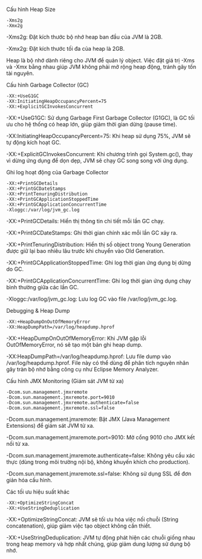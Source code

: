 Cấu hình Heap Size
   
    -Xms2g
    -Xmx2g

-Xms2g: Đặt kích thước bộ nhớ heap ban đầu của JVM là 2GB.

-Xmx2g: Đặt kích thước tối đa của heap là 2GB.

Heap là bộ nhớ dành riêng cho JVM để quản lý object. Việc đặt giá trị -Xms và -Xmx bằng nhau giúp JVM không phải mở rộng heap động, tránh gây tốn tài nguyên.

Cấu hình Garbage Collector (GC)

    -XX:+UseG1GC
    -XX:InitiatingHeapOccupancyPercent=75
    -XX:+ExplicitGCInvokesConcurrent

-XX:+UseG1GC: Sử dụng Garbage First Garbage Collector (G1GC), là GC tối ưu cho hệ thống có heap lớn, giúp giảm thời gian dừng (pause time).

-XX:InitiatingHeapOccupancyPercent=75: Khi heap sử dụng 75%, JVM sẽ tự động kích hoạt GC.

-XX:+ExplicitGCInvokesConcurrent: Khi chương trình gọi System.gc(), thay vì dừng ứng dụng để dọn dẹp, JVM sẽ chạy GC song song với ứng dụng.

Ghi log hoạt động của Garbage Collector

    -XX:+PrintGCDetails
    -XX:+PrintGCDateStamps
    -XX:+PrintTenuringDistribution
    -XX:+PrintGCApplicationStoppedTime
    -XX:+PrintGCApplicationConcurrentTime
    -Xloggc:/var/log/jvm_gc.log

-XX:+PrintGCDetails: Hiển thị thông tin chi tiết mỗi lần GC chạy.

-XX:+PrintGCDateStamps: Ghi thời gian chính xác mỗi lần GC xảy ra.

-XX:+PrintTenuringDistribution: Hiển thị số object trong Young Generation được giữ lại bao nhiêu lâu trước khi chuyển vào Old Generation.

-XX:+PrintGCApplicationStoppedTime: Ghi log thời gian ứng dụng bị dừng do GC.

-XX:+PrintGCApplicationConcurrentTime: Ghi log thời gian ứng dụng chạy bình thường giữa các lần GC.

-Xloggc:/var/log/jvm_gc.log: Lưu log GC vào file /var/log/jvm_gc.log.

Debugging & Heap Dump

    -XX:+HeapDumpOnOutOfMemoryError
    -XX:HeapDumpPath=/var/log/heapdump.hprof

-XX:+HeapDumpOnOutOfMemoryError: Khi JVM gặp lỗi OutOfMemoryError, nó sẽ tạo một bản ghi heap dump.

-XX:HeapDumpPath=/var/log/heapdump.hprof: Lưu file dump vào /var/log/heapdump.hprof. File này có thể dùng để phân tích nguyên nhân gây tràn bộ nhớ bằng công cụ như Eclipse Memory Analyzer.

Cấu hình JMX Monitoring (Giám sát JVM từ xa)

    -Dcom.sun.management.jmxremote
    -Dcom.sun.management.jmxremote.port=9010
    -Dcom.sun.management.jmxremote.authenticate=false
    -Dcom.sun.management.jmxremote.ssl=false

-Dcom.sun.management.jmxremote: Bật JMX (Java Management Extensions) để giám sát JVM từ xa.

-Dcom.sun.management.jmxremote.port=9010: Mở cổng 9010 cho JMX kết nối từ xa.

-Dcom.sun.management.jmxremote.authenticate=false: Không yêu cầu xác thực (dùng trong môi trường nội bộ, không khuyến khích cho production).

-Dcom.sun.management.jmxremote.ssl=false: Không sử dụng SSL để đơn giản hóa cấu hình.

Các tối ưu hiệu suất khác

    -XX:+OptimizeStringConcat
    -XX:+UseStringDeduplication

-XX:+OptimizeStringConcat: JVM sẽ tối ưu hóa việc nối chuỗi (String concatenation), giúp giảm việc tạo object không cần thiết.

-XX:+UseStringDeduplication: JVM tự động phát hiện các chuỗi giống nhau trong heap memory và hợp nhất chúng, giúp giảm dung lượng sử dụng bộ nhớ.
